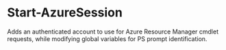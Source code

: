 # Start-AzureSession
Adds an authenticated account to use for Azure Resource Manager cmdlet requests, while modifying global variables for PS prompt identification.
